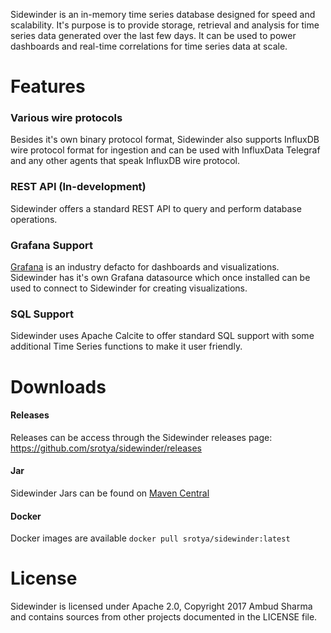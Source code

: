 Sidewinder is an in-memory time series database designed for speed and scalability. It's purpose is to provide storage, retrieval and analysis for time series data generated over the last few days. It can be used to power dashboards and real-time correlations for time series data at scale.

# Features

### Various wire protocols
Besides it's own binary protocol format, Sidewinder also supports InfluxDB wire protocol format for ingestion and can be used with InfluxData Telegraf and any other agents that speak InfluxDB wire protocol.

### REST API (In-development)
Sidewinder offers a standard REST API to query and perform database operations.

### Grafana Support

[Grafana](http://grafana.org/) is an industry defacto for dashboards and visualizations. Sidewinder has it's own Grafana datasource which once installed can be used to connect to Sidewinder for creating visualizations.

### SQL Support

Sidewinder uses Apache Calcite to offer standard SQL support with some additional Time Series functions to make it user friendly.

# Downloads

#### Releases

Releases can be access through the Sidewinder releases page: https://github.com/srotya/sidewinder/releases

#### Jar

Sidewinder Jars can be found on [Maven Central](http://search.maven.org/#search%7Cga%7C1%7Csidewinder)


#### Docker
Docker images are available ```docker pull srotya/sidewinder:latest```

# License

Sidewinder is licensed under Apache 2.0, Copyright 2017 Ambud Sharma and contains sources from other projects documented in the LICENSE file.
